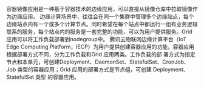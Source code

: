 容器镜像应用是一种基于容器技术的边缘应用，可以直接从镜像仓库中拉取镜像作为边缘应用。
边缘计算场景中，往往会在同一个集群中管理多个边缘站点，每个边缘站点内有一个或多个计算节点。同时希望在每个站点中都运行一组有业务逻辑联系的服务，每个站点内的服务是一套完整的功能，可以为用户提供服务。Grid 应用可以将工作负载部署到nodegroup中。
腾讯云物联网边缘计算平台（IoT Edge Computing Platform，IECP）为用户提供创建容器应用的功能，容器应用根据部署方式不同，分为工作负载和Grid 应用两类。工作负载的部  署方式为指定节点和本单元，可创建Deployment、DaemonSet、StatefulSet、CronJob、  Job 类型的容器应用；Grid 应用的部署方式是节点组，可创建 Deployment、StatefulSet 类型 的容器应用。
